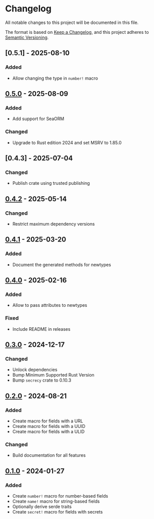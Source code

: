 <!-- markdownlint-disable-file MD024 -->

# Changelog

All notable changes to this project will be documented in this file.

The format is based on [Keep a Changelog](https://keepachangelog.com/en/1.0.0/),
and this project adheres to
[Semantic Versioning](https://semver.org/spec/v2.0.0.html).

## [0.5.1] - 2025-08-10

### Added

- Allow changing the type in `number!` macro

## [0.5.0] - 2025-08-09

### Added

- Add support for SeaORM

### Changed

- Upgrade to Rust edition 2024 and set MSRV to 1.85.0

## [0.4.3] - 2025-07-04

### Changed

- Publish crate using trusted publishing

## [0.4.2] - 2025-05-14

### Changed

- Restrict maximum dependency versions

## [0.4.1] - 2025-03-20

### Added

- Document the generated methods for newtypes

## [0.4.0] - 2025-02-16

### Added

- Allow to pass attributes to newtypes

### Fixed

- Include README in releases

## [0.3.0] - 2024-12-17

### Changed

- Unlock dependencies
- Bump Minimum Supported Rust Version
- Bump `secrecy` crate to 0.10.3

## [0.2.0] - 2024-08-21

### Added

- Create macro for fields with a URL
- Create macro for fields with a UUID
- Create macro for fields with a ULID

### Changed

- Build documentation for all features

## [0.1.0] - 2024-01-27

### Added

- Create `number!` macro for number-based fields
- Create `name!` macro for string-based fields
- Optionally derive serde traits
- Create `secret!` macro for fields with secrets

[0.5.0]: https://github.com/jdno/typed-fields/releases/tag/v0.5.0
[0.4.2]: https://github.com/jdno/typed-fields/releases/tag/v0.4.2
[0.4.1]: https://github.com/jdno/typed-fields/releases/tag/v0.4.1
[0.4.0]: https://github.com/jdno/typed-fields/releases/tag/v0.4.0
[0.3.0]: https://github.com/jdno/typed-fields/releases/tag/v0.3.0
[0.2.0]: https://github.com/jdno/typed-fields/releases/tag/v0.2.0
[0.1.0]: https://github.com/jdno/typed-fields/releases/tag/v0.1.0

